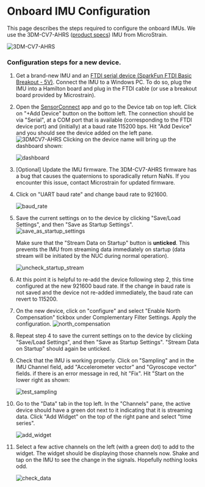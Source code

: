 # Onboard IMU Configuration

This page describes the steps required to configure the onboard IMUs. We use the
3DM-CV7-AHRS
([product specs](https://www.microstrain.com/inertial-sensors/3dmcv7-ahrs)) IMU
from MicroStrain.

![3DM-CV7-AHRS](images/imu_config/imu_cv7-ahrs.png)

### Configuration steps for a new device.

1.  Get a brand-new IMU and an
    [FTDI serial device (SparkFun FTDI Basic Breakout - 5V)](https://www.sparkfun.com/products/9716).
    Connect the IMU to a Windows PC. To do so, plug the IMU into a Hamilton
    board and plug in the FTDI cable (or use a breakout board provided by
    Microstrain).

2.  Open the [SensorConnect](https://www.microstrain.com/software/sensorconnect)
    app and go to the Device tab on top left. Click on "+Add Device" button on
    the bottom left. The connection should be via "Serial", at a COM port that
    is available (corresponding to the FTDI device port) and (initially) at a
    baud rate 115200 bps. Hit "Add Device" and you should see the device added
    on the left pane. ![3DMCV7-AHRS](images/imu_config/initial_connect.png)
    Clicking on the device name will bring up the dashboard shown:

    ![dashboard](images/imu_config/dashboard.png)

3.  [Optional] Update the IMU firmware. The 3DM-CV7-AHRS firmware has a bug that
    causes the quaternions to sporadically return NaNs. If you encounter this
    issue, contact Microstrain for updated firmware.

4.  Click on "UART baud rate" and change baud rate to 921600.

    ![baud_rate](images/imu_config/change_baud_rate.png)

5.  Save the current settings on to the device by clicking "Save/Load Settings",
    and then "Save as Startup Settings".
    ![save_as_startup_settings](images/imu_config/save_as_startup_settings.png)

    Make sure that the "Stream Data on Startup" button is **unticked**. This
    prevents the IMU from streaming data immediately on startup (data stream
    will be initiated by the NUC during normal operation).

    ![uncheck_startup_stream](images/imu_config/uncheck_startup_stream.png)

6.  At this point it is helpful to re-add the device following step 2, this time
    configured at the new 921600 baud rate. If the change in baud rate is not
    saved and the device not re-added immediately, the baud rate can revert
    to 115200.

7.  On the new device, click on "configure" and select "Enable North
    Compensation" tickbox under Complementary Filter Settings. Apply the
    configuration.
    ![north_compensation](images/imu_config/north_compensation.png)

8.  Repeat step 4 to save the current settings on to the device by clicking
    "Save/Load Settings", and then "Save as Startup Settings". "Stream Data on
    Startup" should again be unticked.

9.  Check that the IMU is working properly. Click on "Sampling" and in the IMU
    Channel field, add "Accelerometer vector" and "Gyroscope vector" fields. if
    there is an error message in red, hit "Fix". Hit "Start on the lower right
    as shown:

    ![test_sampling](images/imu_config/test_sampling.png)

10. Go to the "Data" tab in the top left. In the "Channels" pane, the active
    device should have a green dot next to it indicating that it is streaming
    data. Click "Add Widget" on the top of the right pane and select "time
    series".

    ![add_widget](images/imu_config/add_widget.png)

11. Select a few active channels on the left (with a green dot) to add to the
    widget. The widget should be displaying those channels now. Shake and tap on
    the IMU to see the change in the signals. Hopefully nothing looks odd.

    ![check_data](images/imu_config/check_data.png)
